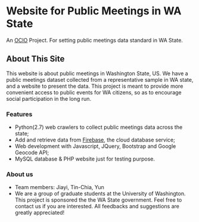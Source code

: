 # Website for Public Meetings in WA State
An [OCIO](http://ocio.wa.gov) Project. For setting public meetings data standard in WA State.

## About This Site
This website is about public meetings in Washington State, US. We have a public meetings dataset collected from a representative sample in WA state, and a website to present the data. This project is meant to provide more convenient access to public events for WA citizens, so as to encourage social participation in the long run.

### Features
* Python(2.7) web crawlers to collect public meetings data across the state;
* Add and retrieve data from [Firebase](https://firebase.google.com), the cloud database service;
* Web development with Javascript, JQuery, Bootstrap and Google Geocode API;
* MySQL database & PHP website just for testing purpose.

### About us
* Team members: Jiayi, Tin-Chia, Yun
* We are a group of graduate students at the University of Washington. This project is sponsored the the WA State government. Feel free to contact us if you are interested. All feedbacks and suggestions are greatly appreciated!
